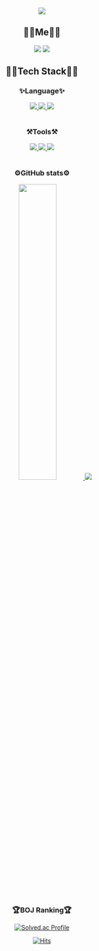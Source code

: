 
<br/>

<div align=center><img src="https://readme-typing-svg.demolab.com?font=Satisfy&size=80&pause=1000&color=5A87A4FF&center=true&vCenter=true&width=500&height=100&lines=Hello%2C+I'm+Jisu"/></div>


**<div align=center><h2>🏃‍♀️Me🏃‍♀️</h2></div>**

<div align=center><a href="https://brandnewthinker.tistory.com/" target="_blank"><img src="https://img.shields.io/badge/Blog-FF9900?style=flat&logo=Tistory&logoColor=FFFFFF"/></a> <a href="mailto:mjs3827@gmail.com" target="_blank"><img src="https://img.shields.io/badge/mjs3827@gmail.com-FF6666?style=flat&logo=Gmail&logoColor=FFFFFF"/></a></div>



**<div align=center><h2>🧑‍💻Tech Stack🧑‍💻</h2></div>**

<div align=center><h3>✨Language✨</h3>

<a href="s">
    <img src="https://img.shields.io/badge/Python-3776AB?style=flat&logo=Python&logoColor=white"/>
</a>
<a href="s">
    <img src="https://img.shields.io/badge/Markdown-000000?style=flat&logo=Markdown&logoColor=white"/>
</a>
<a href="s">
    <img src="https://img.shields.io/badge/MySQL-4479A1?style=flat&logo=MySQL&logoColor=white"/>
</a></div>

<br/>

<div align=center><h3>⚒️Tools⚒️</h3>

<a href="s">
    <img src="https://img.shields.io/badge/Git-F05032?style=flat&logo=Git&logoColor=white"/>
</a>
<a href="s">
    <img src="https://img.shields.io/badge/GitHub-181717?style=flat&logo=GitHub&logoColor=white"/>
</a>
<a href="s">
    <img src="https://img.shields.io/badge/Visual Studio Code-007ACC?style=flat&logo=Visual Studio Code&logoColor=white"/>
</a></div>

<br/>

<div align=center><h3>⚙️GitHub stats⚙️</h3>

<a href="s">
  <img src="https://github-readme-stats-umber-nine-65.vercel.app/api?username=JiSuMun&theme=transparent&show_icons=true" width="42%" />
</a>
<a href="s">
  <img src="https://github-readme-stats-umber-nine-65.vercel.app/api/top-langs/?username=JiSuMun&exclude_repo=JiSuMun.github.io&layout=compact&theme=transparent" />
</a></div>

<br/>

<div align=center><h3>🏆BOJ Ranking🏆</h3>

[![Solved.ac Profile](http://mazassumnida.wtf/api/v2/generate_badge?boj=mjs3827)](https://solved.ac/mjs3827/)

</div>

<div align=center>

[![Hits](https://hits.seeyoufarm.com/api/count/incr/badge.svg?url=https%3A%2F%2Fgithub.com%2FJiSuMun&count_bg=%239CDBE9&title_bg=%23555555&icon=&icon_color=%23E7E7E7&title=hits&edge_flat=true)](https://hits.seeyoufarm.com)

</div>